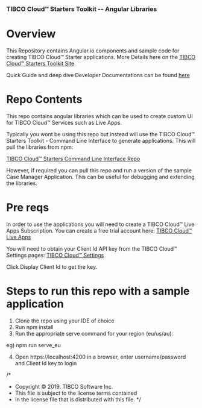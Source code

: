 ### TIBCO Cloud™ Starters Toolkit -- Angular Libraries

# Overview

This Repository contains Angular.io components and sample code for creating TIBCO Cloud™ Starter applications. More Details here on the [TIBCO Cloud™ Starters Toolkit Site](https://tibcosoftware.github.io/TCSToolkit/)

Quick Guide and deep dive Developer Documentations can be found [here](https://tibcosoftware.github.io/TCSTK-Angular/)

# Repo Contents

This repo contains angular libraries which can be used to create custom UI for TIBCO Cloud™ Services such as Live Apps.

Typically you wont be using this repo but instead will use the TIBCO Cloud™ Starters Toolkit - Command Line Interface to generate applications. This will pull the libraries from npm:

[TIBCO Cloud™ Starters Command Line Interface Repo](https://github.com/TIBCOSoftware/tcstk-cloud-cli)

However, if required you can pull this repo and run a version of the sample Case Manager Application. This can be useful for debugging and extending the libraries.

# Pre reqs

In order to use the applications you will need to create a TIBCO Cloud™ Live Apps Subscription. You can create a free trial account here:
[TIBCO Cloud™ Live Apps](https://www.tibco.com/products/tibco-cloud-live-apps)

You will need to obtain your Client Id API key from the TIBCO Cloud™ Settings pages:
[TIBCO Cloud™ Settings](https://account.cloud.tibco.com/manage/settings/advanced)

Click Display Client Id to get the key.

# Steps to run this repo with a sample application

1) Clone the repo using your IDE of choice
2) Run npm install
3) Run the appropriate serve command for your region (eu/us/au):
  
  eg) npm run serve_eu
  
4) Open https://localhost:4200 in a browser, enter username/password and Client Id key to login


/*
* Copyright © 2019. TIBCO Software Inc.
* This file is subject to the license terms contained
* in the license file that is distributed with this file.
 */
